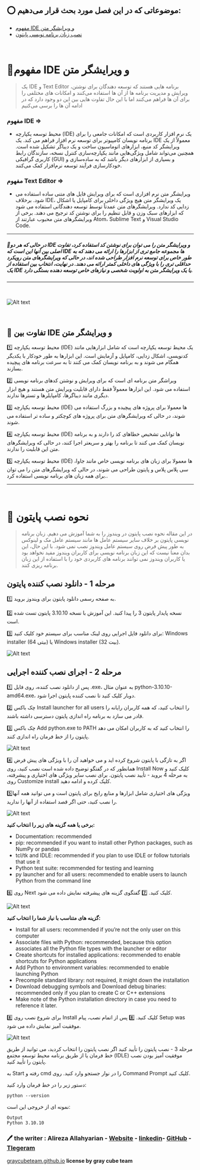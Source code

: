 ## ⭕️ موضوعاتی که در این فصل مورد بحث قرار می‌دهیم:

- [مفهوم IDE و ویرایشگر متن](#concept-of-ide--text-editor)
- [نصب زبان برنامه نویسی پایتون](#-how-to-install-python)

</br>


# 💎مفهوم IDE و ویرایشگر متن
> یک IDE و Text Editor برنامه هایی هستند که توسعه دهندگان برای نوشتن، ویرایش و مدیریت برنامه ها از آن ها استفاده می‌کنند و امکانات های مختلفی را برای آن ها فراهم می‌کنند 
اما با این حال تفاوت هایی بین این دو وجود دارد که در ادامه آن ها را برسی می‌کنیم

### **مفهوم IDE** =>
- محیط توسعه یکپارچه (IDE) یک نرم افزار کاربردی است که امکانات جامعی را برای برنامه نویسان کامپیوتر برای توسعه نرم افزار فراهم می کند. یک IDE معمولاً از یک ویرایشگر کد منبع، ابزارهای اتوماسیون ساخت و یک دیباگر تشکیل شده است. همچنین می‌تواند شامل ویژگی‌هایی مانند یکپارچه‌سازی کنترل نسخه، سازندگان رابط کاربری گرافیکی (GUI) و بسیاری از ابزارهای دیگر باشد که به ساده‌سازی و خودکارسازی فرآیند توسعه نرم‌افزار کمک می‌کنند.

### **مفهوم Text Editor** =>
- ویرایشگر متن نرم افزاری است که برای ویرایش فایل های متنی ساده استفاده می شود. برخلاف IDE، یک ویرایشگر متن هیچ ویژگی داخلی برای کامپایل یا اشکال زدایی کد ندارد. ویرایشگرهای متن عمدتاً توسط توسعه دهندگانی استفاده می شود که ابزارهای سبک وزن و قابل تنظیم را برای نوشتن کد ترجیح می دهند. برخی از ویرایشگرهای متن محبوب عبارتند از Atom، Sublime Text و Visual Studio Code.

---
##### 🔹در حالی که هر دو IDE و ویرایشگر متن را می توان برای نوشتن کد استفاده کرد، تفاوت اصلی بین آنها این است که IDE ها مجموعه جامع تری از ابزارها را ارائه می دهند که به طور خاص برای توسعه نرم افزار طراحی شده اند، در حالی که ویرایشگرهای متن رویکرد حداقلی تری را با ویژگی های داخلی کمتر ارائه می دهند. در نهایت، انتخاب بین استفاده از یک IDE یا یک ویرایشگر متن به اولویت شخصی و نیازهای خاص توسعه دهنده بستگی دارد.
---

</br>

![Alt text](../../src/ProgrammingEditors.jpg)

</br>

## 💢 تفاوت بین IDE و ویرایشگر متن

1️⃣ محیط توسعه یکپارچه (IDE) یک محیط توسعه یکپارچه است که شامل ابزارهایی مانند کدنویسی، اشکال زدایی، کامپایل و آزمایش است. این ابزارها به طور خودکار با یکدیگر همگام می شوند و به برنامه نویسان کمک می کنند تا به سرعت برنامه های پیچیده بسازند.

2️⃣ ویراشگر متن برنامه ای است که برای ویرایش و نوشتن کدهای برنامه نویسی استفاده می شود. این ابزارها معمولاً فقط دارای قابلیت ویرایش متن هستند و هیچ ابزار دیگری مانند دیباگرها، کامپایلرها و تسترها ندارند.

3️⃣ محیط توسعه یکپارچه (IDE)  ها معمولا برای پروژه های پیچیده و بزرگ استفاده می شوند، در حالی که ویرایشگرهای متن برای پروژه های کوچکتر و ساده تر استفاده می شوند.

4️⃣ محیط توسعه یکپارچه (IDE) ها توانایی تشخیص خطاهای کد را دارند و به برنامه نویسان کمک می کنند تا برنامه را بهتر و سریعتر اجرا کنند، در حالی که ویرایشگرهای متن این قابلیت را ندارند.

5️⃣ محیط توسعه یکپارچه (IDE) ها معمولا برای زبان های برنامه نویسی خاص مانند جاوا، سی پلاس پلاس و پایتون طراحی می شوند، در حالی که ویرایشگرهای متن را می توان برای همه زبان های برنامه نویسی استفاده کرد..

***

</br>

# 🐍 نحوه نصب پایتون
> در این مقاله نحوه نصب پایتون در ویندوز را به شما آموزش می دهیم. زبان برنامه نویسی پایتون بر خلاف سایر سیستم عامل ها مانند سیستم عامل مک و لینوکس به طور پیش فرض روی سیستم عامل ویندوز نصب نمی شود. با این حال، این بدان معنا نیست که این زبان برنامه نویسی برای کاربران ویندوز مفید نخواهد بود یا کاربران ویندوز نمی توانند برنامه های کاربردی خود را با استفاده از این زبان برنامه ریزی کنند.

## مرحله 1 - دانلود نصب کننده پایتون
1️⃣ به صفحه رسمی دانلود پایتون برای ویندوز بروید.

2️⃣ نسخه پایدار پایتون 3 را پیدا کنید. این آموزش با نسخه 3.10.10 پایتون تست شده است.

3️⃣ برای دانلود فایل اجرایی روی لینک مناسب برای سیستم خود کلیک کنید: Windows installer (64 بیتی) یا Windows installer (32 بیت).

![Alt text](../../src/1.png)

## مرحله 2 - اجرای نصب کننده اجرایی
1️⃣ پس از دانلود نصب کننده، روی فایل .exe، به عنوان مثال python-3.10.10-amd64.exe، دوبار کلیک کنید تا نصب کننده پایتون اجرا شود.

2️⃣ چک باکس Install launcher for all users را انتخاب کنید، که همه کاربران رایانه را قادر می سازد به برنامه راه اندازی پایتون دسترسی داشته باشند.

3️⃣ چک باکس Add python.exe to PATH را انتخاب کنید که به کاربران امکان می دهد پایتون را از خط فرمان راه اندازی کنند.

![Alt text](../../src/2.png)

4️⃣ اگر به تازگی با پایتون شروع کرده اید و می خواهید آن را با ویژگی های پیش فرض همانطور که در گفتگو توضیح داده شده است نصب کنید، روی Install Now کلیک کنید و به مرحله 4 بروید - تأیید نصب پایتون. برای نصب سایر ویژگی های اختیاری و پیشرفته، روی Customize install کلیک کرده و ادامه دهید.

5️⃣ویژگی های اختیاری شامل ابزارها و منابع رایج برای پایتون است و می توانید همه آنها را نصب کنید، حتی اگر قصد استفاده از آنها را ندارید.

![Alt text](../../src/3.png)

**برخی یا همه گزینه های زیر را انتخاب کنید:**

- Documentation: recommended
- pip: recommended if you want to install other Python packages, such as NumPy or pandas
- tcl/tk and IDLE: recommended if you plan to use IDLE or follow tutorials that use it
- Python test suite: recommended for testing and learning
- py launcher and for all users: recommended to enable users to launch Python from the command line

6️⃣ روی Next کلیک کنید.
7️⃣ گفتگوی گزینه های پیشرفته نمایش داده می شود.

![Alt text](../../src/4.png)

**گزینه های متناسب با نیاز شما را انتخاب کنید:**

- Install for all users: recommended if you’re not the only user on this computer
- Associate files with Python: recommended, because this option associates all the Python file types with the launcher or editor
- Create shortcuts for installed applications: recommended to enable shortcuts for Python applications
- Add Python to environment variables: recommended to enable launching Python
- Precompile standard library: not required, it might down the installation
- Download debugging symbols and Download debug binaries: recommended only if you plan to create C or C++ extensions
- Make note of the Python installation directory in case you need to reference it later.

8️⃣ برای شروع نصب روی Install کلیک کنید.
8️⃣ پس از اتمام نصب، پیام Setup was موفقیت آمیز نمایش داده می شود.

![Alt text](../../src/5.png)

مرحله 3 - نصب پایتون را تأیید کنید
اگر نصب پایتون را انتخاب کردید، می توانید از طریق خط فرمان یا از طریق برنامه محیط توسعه مجتمع (IDLE) موفقیت آمیز بودن نصب پایتون را تأیید کنید.

به Start رفته و cmd را در نوار جستجو وارد کنید. روی Command Prompt کلیک کنید.

دستور زیر را در خط فرمان وارد کنید:
```
python --version
```
نمونه ای از خروجی این است:
```
Output
Python 3.10.10
```

### 🖊 the writer : Alireza Allahyarian - [Website](http://microhex.info/) - [linkedin](https://www.linkedin.com/in/alireza-allahyarian-658658258/)- [GitHub](https://github.com/graymicro) - [Tlegeram](https://t.me/graycubeteam) 
[graycubeteam.github.io](graycubeteam.github.io)
**license by gray cube team**
